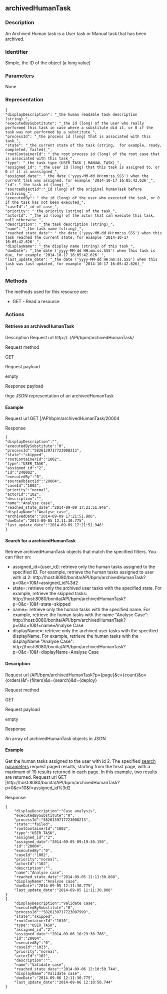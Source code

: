 ## archivedHumanTask

### Description

An Archived Human task is a User task or Manual task that has been archived. 

### Identifier

Simple, the ID of the object (a long value)

### Parameters

None

### Representation

    { 
    "displayDescription": "_the human readable task description (string)_", 
    "executedBySubstitute": "_the id (long) of the user who really performed this task in case where a substitute did it, or 0 if the task was not performed by a substitute_", 
    "processId": "_the process id (long) that is associated with this task_", 
    "state": "_the current state of the task (string,  for example, ready, completed, failed)_", 
    "rootContainerId": "_the root process id (long) of the root case that is associated with this task_", 
    "type": "_the task type (USER_TASK | MANUAL_TASK)_", 
    "assigned_id": "_the user id (long) that this task is assigned to, or 0 if it is unassigned_", 
    "assigned_date": "_the date ('yyyy-MM-dd HH:mm:ss.SSS') when the current task was assigned, for example '2014-10-17 16:05:42.626'_", 
    "id": "_the task id (long)_", 
    "sourceObjectId":"_id (long) of the original humanTask before archiving_",
    "executedBy": "_the id (long) of the user who executed the task, or 0 if the task has not been executed_",
    "caseId":"_id of case_",
    "priority": "_the priority (string) of the task_", 
    "actorId": "_the id (long) of the actor that can execute this task, null otherwise_", 
    "description": "_the task description (string)_", 
    "name": "_the task name (string)_", 
    "reached_state_date": "_the date ('yyyy-MM-dd HH:mm:ss.SSS') when this task reached the current state, for example '2014-10-17 16:05:42.626'_", 
    "displayName": "_the display name (string) of this task_", 
    "dueDate": "_the date ('yyyy-MM-dd HH:mm:ss.SSS') when this task is due, for example '2014-10-17 16:05:42.626'_", 
    "last_update_date": "_the date ('yyyy-MM-dd HH:mm:ss.SSS') when this task was last updated, for example '2014-10-17 16:05:42.626)_"
    }
    

### Methods

The methods used for this resource are:

* GET - Read a resource

### Actions

#### Retrieve an archivedHumanTask

Description
Request url
http://../API/bpm/archivedHumanTask/

Request method

GET

Request payload

empty

Response payload

thge JSON representation of an archivedHumanTask

#### Example
Request url
GET |/API/bpm/archivedHumanTask/20004

Response

     
    {
    "displayDescription":"",
    "executedBySubstitute":"0",
    "processId":"5826139717723008213",
    "state":"skipped",
    "rootContainerId":"1002",
    "type":"USER_TASK",
    "assigned_id":"2",
    "id":"240002",
    "executedBy":"0",
    "sourceObjectId":"20004",
    "caseId":"1002",
    "priority":"normal",
    "actorId":"102",
    "description":"",
    "name":"Analyse case",
    "reached_state_date":"2014-09-09 17:21:51.946",
    "displayName":"Analyse case",
    "archivedDate":"2014-09-09 17:21:51.986",
    "dueDate":"2014-09-05 12:11:30.775",
    "last_update_date":"2014-09-09 17:21:51.946"
    }
    

#### Search for a archivedHumanTask

Retrieve archivedHumanTask objects that match the specified filters. You can filter on:

* assigned\_id={user\_id}: retrieve only the human tasks assigned to the specified ID. For example, retrieve the human tasks assigned to user with id 2: http://host:8080/bonita/API/bpm/archivedHumanTask?p=0&c=10&f=assigned\_id%3d2
* state=: retrieve only the archived user tasks with the specified state. For example, retrieve the skipped tasks: http://host:8080/bonita/API/bpm/archivedHumanTask?p=0&c=10&f=state=skipped
* name=: retrieve only the human tasks with the specified name. For example, retrieve the human tasks with the name "Analyse Case": http://host:8080/bonita/API/bpm/archivedHumanTask?p=0&c=10&f=name=Analyse Case
* displayName=: retrieve only the archived user tasks with the specified displayName. For example, retrieve the human tasks with the displayName "Analyse Case": http://host:8080/bonita/API/bpm/archivedHumanTask?p=0&c=10&f=displayName=Analyse Case

#### Description
Request url
/API/bpm/archivedHumanTask?p={page}&c={count}&o={orders}&f={filters}&s={search}&d={deploy}

Request method

GET

Request payload

empty

Response

An array of archivedHumanTask objects in JSON

#### Example

Get the human tasks assigned to the user with id 2\. The specified [search parameters](/rest-api-overview.html#standard_search_params) request paged results, starting from the firsst page, with a maximum of 10 results returned in each page. In this example, two results are returned.
Request url
GET |http://host:8080/bonita/API/bpm/archivedHumanTask?p=0&c=10&f=assigned\_id%3d2

Response

    
    {
    	"displayDescription":"Case analysis",
    	"executedBySubstitute":"0",
    	"processId":"5826139717723008213",
    	"state":"failed",
    	"rootContainerId":"1002",
    	"type":"USER_TASK",
    	"assigned_id":"2",
    	"assigned_date":"2014-09-05 09:19:30.150",
    	"id":"20004",
    	"executedBy":"0",
    	"caseId":"1002",
    	"priority":"normal",
    	"actorId":"102",
    	"description":"",
    	"name":"Analyse case",
    	"reached_state_date":"2014-09-05 11:11:30.808",
    	"displayName":"Analyse case",
    	"dueDate":"2014-09-05 12:11:30.775",
    	"last_update_date":"2014-09-05 11:11:30.808"
    }
    {
    	"displayDescription":"Validate case",
    	"executedBySubstitute":"0",
    	"processId":"5826139717723007999",
    	"state":"skipped",
    	"rootContainerId":"1010",
    	"type":"USER_TASK",
    	"assigned_id":"2",
    	"assigned_date":"2014-09-06 10:29:30.766",
    	"id":"20004",
    	"executedBy":"0",
    	"caseId":"1023",
    	"priority":"normal",
    	"actorId":"102",
    	"description":"",
    	"name":"Validate case",
    	"reached_state_date":"2014-09-06 12:10:50.744",
    	"displayName":"Validate case",
    	"dueDate":"2014-09-06 12:11:30.775",
    	"last_update_date":"2014-09-06 12:10:50.744"
    }